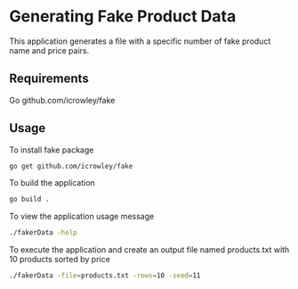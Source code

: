 # Generating Fake Product Data

This application generates a file with a specific number of fake product name and price pairs.

## Requirements
Go
github.com/icrowley/fake

## Usage
To install fake package

```sh
go get github.com/icrowley/fake
```

To build the application

```sh
go build . 
```

To view the application usage message

```sh
./fakerData -help
```

To execute the application and create an output file named products.txt with 10 products sorted by price

```sh
./fakerData -file=products.txt -rows=10 -seed=11
```